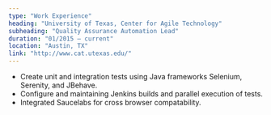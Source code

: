```yaml
---
type: "Work Experience"
heading: "University of Texas, Center for Agile Technology"
subheading: "Quality Assurance Automation Lead"
duration: "01/2015 – current"
location: "Austin, TX"
link: "http://www.cat.utexas.edu/"
---
```


+ Create unit and integration tests using Java frameworks Selenium, Serenity, and JBehave. 
+ Configure and maintaining Jenkins builds and parallel execution of tests.
+ Integrated Saucelabs for cross browser compatability.